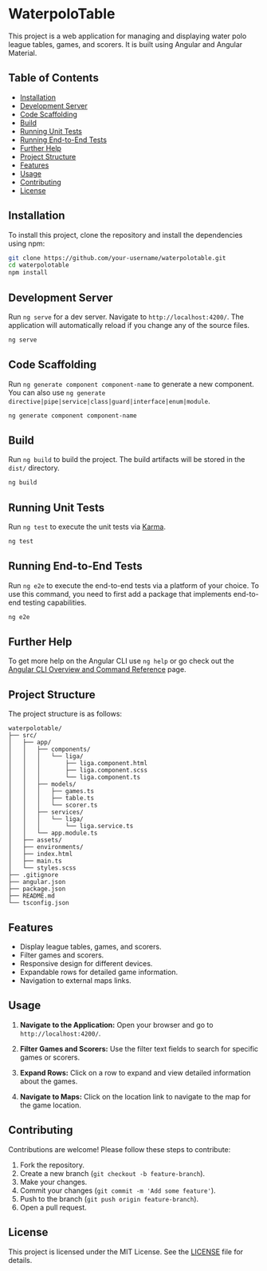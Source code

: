# WaterpoloTable

This project is a web application for managing and displaying water polo league tables, games, and scorers. It is built using Angular and Angular Material.

## Table of Contents

- [Installation](#installation)
- [Development Server](#development-server)
- [Code Scaffolding](#code-scaffolding)
- [Build](#build)
- [Running Unit Tests](#running-unit-tests)
- [Running End-to-End Tests](#running-end-to-end-tests)
- [Further Help](#further-help)
- [Project Structure](#project-structure)
- [Features](#features)
- [Usage](#usage)
- [Contributing](#contributing)
- [License](#license)

## Installation

To install this project, clone the repository and install the dependencies using npm:

```bash
git clone https://github.com/your-username/waterpolotable.git
cd waterpolotable
npm install
```

## Development Server

Run `ng serve` for a dev server. Navigate to `http://localhost:4200/`. The application will automatically reload if you change any of the source files.

```bash
ng serve
```

## Code Scaffolding

Run `ng generate component component-name` to generate a new component. You can also use `ng generate directive|pipe|service|class|guard|interface|enum|module`.

```bash
ng generate component component-name
```

## Build

Run `ng build` to build the project. The build artifacts will be stored in the `dist/` directory.

```bash
ng build
```

## Running Unit Tests

Run `ng test` to execute the unit tests via [Karma](https://karma-runner.github.io).

```bash
ng test
```

## Running End-to-End Tests

Run `ng e2e` to execute the end-to-end tests via a platform of your choice. To use this command, you need to first add a package that implements end-to-end testing capabilities.

```bash
ng e2e
```

## Further Help

To get more help on the Angular CLI use `ng help` or go check out the [Angular CLI Overview and Command Reference](https://angular.dev/tools/cli) page.

## Project Structure

The project structure is as follows:

```
waterpolotable/
├── src/
│   ├── app/
│   │   ├── components/
│   │   │   └── liga/
│   │   │       ├── liga.component.html
│   │   │       ├── liga.component.scss
│   │   │       └── liga.component.ts
│   │   ├── models/
│   │   │   ├── games.ts
│   │   │   ├── table.ts
│   │   │   └── scorer.ts
│   │   ├── services/
│   │   │   └── liga/
│   │   │       └── liga.service.ts
│   │   └── app.module.ts
│   ├── assets/
│   ├── environments/
│   ├── index.html
│   ├── main.ts
│   └── styles.scss
├── .gitignore
├── angular.json
├── package.json
├── README.md
└── tsconfig.json
```

## Features

- Display league tables, games, and scorers.
- Filter games and scorers.
- Responsive design for different devices.
- Expandable rows for detailed game information.
- Navigation to external maps links.

## Usage

1. **Navigate to the Application:**
   Open your browser and go to `http://localhost:4200/`.

2. **Filter Games and Scorers:**
   Use the filter text fields to search for specific games or scorers.

3. **Expand Rows:**
   Click on a row to expand and view detailed information about the games.

4. **Navigate to Maps:**
   Click on the location link to navigate to the map for the game location.

## Contributing

Contributions are welcome! Please follow these steps to contribute:

1. Fork the repository.
2. Create a new branch (`git checkout -b feature-branch`).
3. Make your changes.
4. Commit your changes (`git commit -m 'Add some feature'`).
5. Push to the branch (`git push origin feature-branch`).
6. Open a pull request.

## License

This project is licensed under the MIT License. See the [LICENSE](LICENSE) file for details.
